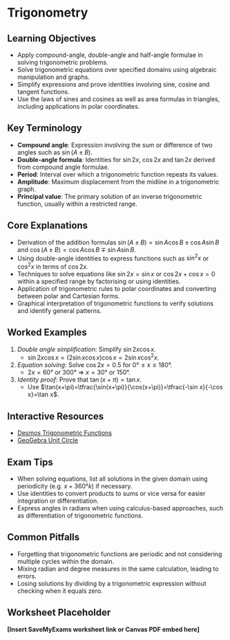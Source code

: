 # Trigonometry

## Learning Objectives
- Apply compound-angle, double-angle and half-angle formulae in solving trigonometric problems.
- Solve trigonometric equations over specified domains using algebraic manipulation and graphs.
- Simplify expressions and prove identities involving sine, cosine and tangent functions.
- Use the laws of sines and cosines as well as area formulas in triangles, including applications in polar coordinates.

## Key Terminology
- **Compound angle**: Expression involving the sum or difference of two angles such as $\sin(A\pm B)$.
- **Double-angle formula**: Identities for $\sin2x$, $\cos2x$ and $\tan2x$ derived from compound angle formulae.
- **Period**: Interval over which a trigonometric function repeats its values.
- **Amplitude**: Maximum displacement from the midline in a trigonometric graph.
- **Principal value**: The primary solution of an inverse trigonometric function, usually within a restricted range.

## Core Explanations
- Derivation of the addition formulas $\sin(A\pm B)=\sin A\cos B\pm\cos A\sin B$ and $\cos(A\pm B)=\cos A\cos B\mp\sin A\sin B$.
- Using double-angle identities to express functions such as $\sin^2x$ or $\cos^2x$ in terms of $\cos2x$.
- Techniques to solve equations like $\sin 2x=\sin x$ or $\cos2x+\cos x=0$ within a specified range by factorising or using identities.
- Application of trigonometric rules to polar coordinates and converting between polar and Cartesian forms.
- Graphical interpretation of trigonometric functions to verify solutions and identify general patterns.

## Worked Examples
1. *Double angle simplification*: Simplify $\sin2x\cos x$.
   - $\sin2x\cos x=(2\sin x\cos x)\cos x=2\sin x\cos^2x$.
2. *Equation solving*: Solve $\cos2x=0.5$ for $0°\le x\le180°$.
   - $2x=60°$ or $300°$ ⇒ $x=30°$ or $150°$.
3. *Identity proof*: Prove that $\tan(x+\pi)=\tan x$.
   - Use $\tan(x+\pi)=\tfrac{\sin(x+\pi)}{\cos(x+\pi)}=\tfrac{-\sin x}{-\cos x}=\tan x$.

## Interactive Resources
- [Desmos Trigonometric Functions](https://www.desmos.com/calculator)
- [GeoGebra Unit Circle](https://www.geogebra.org/m/AwqYVcCh)

## Exam Tips
- When solving equations, list all solutions in the given domain using periodicity (e.g. $x+360°k$) if necessary.
- Use identities to convert products to sums or vice versa for easier integration or differentiation.
- Express angles in radians when using calculus-based approaches, such as differentiation of trigonometric functions.

## Common Pitfalls
- Forgetting that trigonometric functions are periodic and not considering multiple cycles within the domain.
- Mixing radian and degree measures in the same calculation, leading to errors.
- Losing solutions by dividing by a trigonometric expression without checking when it equals zero.

## Worksheet Placeholder
**[Insert SaveMyExams worksheet link or Canvas PDF embed here]**
